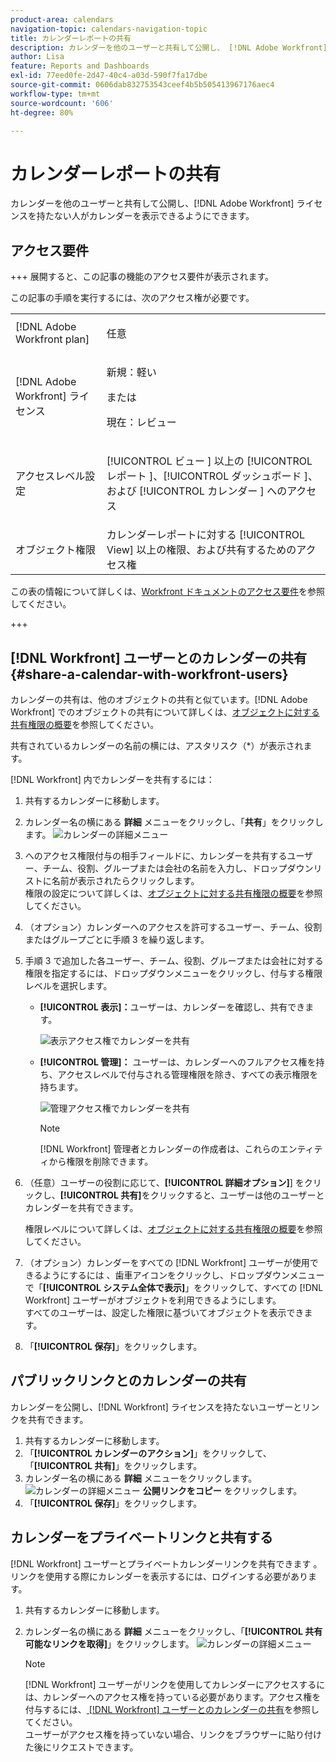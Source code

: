 ```yaml
---
product-area: calendars
navigation-topic: calendars-navigation-topic
title: カレンダーレポートの共有
description: カレンダーを他のユーザーと共有して公開し、 [!DNL Adobe Workfront]  ライセンスを持たない人がカレンダーを表示できるようにできます。
author: Lisa
feature: Reports and Dashboards
exl-id: 77eed0fe-2d47-40c4-a03d-590f7fa17dbe
source-git-commit: 0606dab832753543ceef4b5b505413967176aec4
workflow-type: tm+mt
source-wordcount: '606'
ht-degree: 80%

---
```


# カレンダーレポートの共有


カレンダーを他のユーザーと共有して公開し、[!DNL Adobe Workfront] ライセンスを持たない人がカレンダーを表示できるようにできます。

## アクセス要件

+++ 展開すると、この記事の機能のアクセス要件が表示されます。

この記事の手順を実行するには、次のアクセス権が必要です。

<table style="table-layout:auto"> 
 <col> 
 </col> 
 <col> 
 </col> 
 <tbody> 
  <tr> 
   <td role="rowheader">[!DNL Adobe Workfront plan]</td> 
   <td> <p>任意</p> </td> 
  </tr> 
  <tr> 
   <td role="rowheader">[!DNL Adobe Workfront] ライセンス</td> 
   <td><p>新規：軽い</p>
       <p>または</p>
       <p>現在：レビュー</p></td> 
  </tr> 
  <tr> 
   <td role="rowheader">アクセスレベル設定</td> 
   <td> <p>[!UICONTROL ビュー &#x200B;] 以上の [!UICONTROL レポート &#x200B;]、[!UICONTROL ダッシュボード &#x200B;]、および [!UICONTROL カレンダー &#x200B;] へのアクセス</p></td> 
  </tr> 
  <tr> 
   <td role="rowheader">オブジェクト権限</td> 
   <td>カレンダーレポートに対する [!UICONTROL View] 以上の権限、および共有するためのアクセス権</td> 
  </tr> 
 </tbody> 
</table>

この表の情報について詳しくは、[Workfront ドキュメントのアクセス要件](/help/quicksilver/administration-and-setup/add-users/access-levels-and-object-permissions/access-level-requirements-in-documentation.md)を参照してください。

+++

## [!DNL Workfront] ユーザーとのカレンダーの共有 {#share-a-calendar-with-workfront-users}

カレンダーの共有は、他のオブジェクトの共有と似ています。[!DNL Adobe Workfront] でのオブジェクトの共有について詳しくは、[オブジェクトに対する共有権限の概要](../../../workfront-basics/grant-and-request-access-to-objects/sharing-permissions-on-objects-overview.md)を参照してください。

共有されているカレンダーの名前の横には、アスタリスク（&#42;）が表示されます。

[!DNL Workfront] 内でカレンダーを共有するには：

1. 共有するカレンダーに移動します。
1. カレンダー名の横にある **詳細** メニューをクリックし、「**共有**」をクリックします。
   ![ カレンダーの詳細メニュー ](assets/more-menu-calendar.png)
1. **&#x200B;**&#x200B;へのアクセス権限付与の相手フィールドに、カレンダーを共有するユーザー、チーム、役割、グループまたは会社の名前を入力し、ドロップダウンリストに名前が表示されたらクリックします。\
   権限の設定について詳しくは、[オブジェクトに対する共有権限の概要](../../../workfront-basics/grant-and-request-access-to-objects/sharing-permissions-on-objects-overview.md)を参照してください。

1. （オプション）カレンダーへのアクセスを許可するユーザー、チーム、役割またはグループごとに手順 3 を繰り返します。
1. 手順 3 で追加した各ユーザー、チーム、役割、グループまたは会社に対する権限を指定するには、ドロップダウンメニューをクリックし、付与する権限レベルを選択します。

   * **[!UICONTROL 表示]：**&#x200B;ユーザーは、カレンダーを確認し、共有できます。

     ![ 表示アクセス権でカレンダーを共有 ](assets/view-calendar.png)

   * **[!UICONTROL 管理]：** ユーザーは、カレンダーへのフルアクセス権を持ち、アクセスレベルで付与される管理権限を除き、すべての表示権限を持ちます。

     ![ 管理アクセス権でカレンダーを共有 ](assets/manage-calendar.png)

     >[!NOTE]
     >
     >[!DNL Workfront] 管理者とカレンダーの作成者は、これらのエンティティから権限を削除できます。

1. （任意）ユーザーの役割に応じて、**[!UICONTROL 詳細オプション]**&rbrack; をクリックし、**[!UICONTROL 共有]**&#x200B;をクリックすると、ユーザーは他のユーザーとカレンダーを共有できます。

   権限レベルについて詳しくは、[オブジェクトに対する共有権限の概要](../../../workfront-basics/grant-and-request-access-to-objects/sharing-permissions-on-objects-overview.md)を参照してください。

1. （オプション）カレンダーをすべての [!DNL Workfront] ユーザーが使用できるようにするには 、歯車アイコンをクリックし、ドロップダウンメニューで「**[!UICONTROL システム全体で表示]**」をクリックして、すべての [!DNL Workfront] ユーザーがオブジェクトを利用できるようにします。\
   すべてのユーザーは、設定した権限に基づいてオブジェクトを表示できます。

1. 「**[!UICONTROL 保存]**」をクリックします。

## パブリックリンクとのカレンダーの共有

カレンダーを公開し、[!DNL Workfront] ライセンスを持たないユーザーとリンクを共有できます。

1. 共有するカレンダーに移動します。
1. 「**[!UICONTROL カレンダーのアクション]**」をクリックして、「**[!UICONTROL 共有]**」をクリックします。
1. カレンダー名の横にある **詳細** メニューをクリックします。
   ![ カレンダーの詳細メニュー ](assets/more-menu-calendar.png)
**公開リンクをコピー** をクリックします。
1. 「**[!UICONTROL 保存]**」をクリックします。

## カレンダーをプライベートリンクと共有する

[!DNL Workfront] ユーザーとプライベートカレンダーリンクを共有できます 。リンクを使用する際にカレンダーを表示するには、ログインする必要があります。

1. 共有するカレンダーに移動します。
1. カレンダー名の横にある **詳細** メニューをクリックし、「**[!UICONTROL 共有可能なリンクを取得]**」をクリックします。
   ![ カレンダーの詳細メニュー ](assets/more-menu-calendar.png)

   >[!NOTE]
   >
   >[!DNL Workfront] ユーザーがリンクを使用してカレンダーにアクセスするには、カレンダーへのアクセス権を持っている必要があります。アクセス権を付与するには、[ [!DNL Workfront]  ユーザーとのカレンダーの共有](#share-a-calendar-with-workfront-users)を参照してください。\
   >ユーザーがアクセス権を持っていない場合、リンクをブラウザーに貼り付けた後にリクエストできます。
